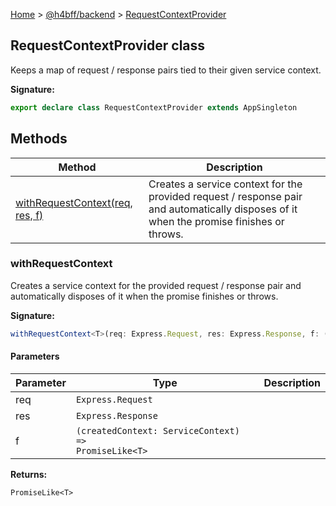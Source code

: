 [Home](/) &gt; [@h4bff/backend](../backend.md) &gt; [RequestContextProvider](RequestContextProvider.md)

## RequestContextProvider class

Keeps a map of request / response pairs tied to their given service context.

<b>Signature:</b>

```typescript
export declare class RequestContextProvider extends AppSingleton 
```

## Methods

|  Method | Description |
|  --- | --- |
|  [withRequestContext(req, res, f)](RequestContextProvider.md#withrequestcontext) | Creates a service context for the provided request / response pair and automatically disposes of it when the promise finishes or throws. |

### withRequestContext

Creates a service context for the provided request / response pair and automatically disposes of it when the promise finishes or throws.

<b>Signature:</b>

```typescript
withRequestContext<T>(req: Express.Request, res: Express.Response, f: (createdContext: ServiceContext) => PromiseLike<T>): PromiseLike<T>;
```

#### Parameters

|  Parameter | Type | Description |
|  --- | --- | --- |
|  req | <code>Express.Request</code> |  |
|  res | <code>Express.Response</code> |  |
|  f | <code>(createdContext: ServiceContext) =&gt; PromiseLike&lt;T&gt;</code> |  |

<b>Returns:</b>

`PromiseLike<T>`

